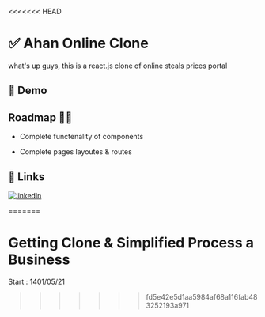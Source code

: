 <<<<<<< HEAD

# ✅ Ahan Online Clone

what's up guys, this is a react.js clone of online steals prices portal



##  👀 Demo 

## Roadmap 👨‍💻

- Complete functenality of components

- Complete pages layoutes & routes 




## 🔗 Links
[![linkedin](https://img.shields.io/badge/linkedin-0A66C2?style=for-the-badge&logo=linkedin&logoColor=white)](https://www.linkedin.com/in/behrouz-asghari/)

=======
# Getting Clone & Simplified Process a Business
Start : 1401/05/21
>>>>>>> fd5e42e5d1aa5984af68a116fab483252193a971
